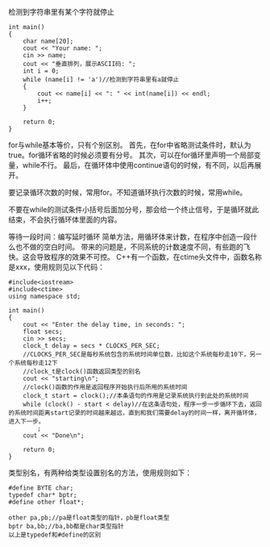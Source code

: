 检测到字符串里有某个字符就停止
```
int main() 
{
    char name[20];
    cout << "Your name: ";
    cin >> name;
    cout << "垂直排列，展示ASCII码: ";
    int i = 0;
    while (name[i] != 'a')//检测到字符串里有a就停止
    {
        cout << name[i] << ": " << int(name[i]) << endl;
        i++;
    }

    return 0;
}
```

for与while基本等价，只有个别区别。
首先，在for中省略测试条件时，默认为true。for循环省略的时候必须要有分号。
其次，可以在for循环里声明一个局部变量，while不行。
最后，在循环体中使用continue语句的时候，有不同，以后再展开。

要记录循环次数的时候，常用for。不知道循环执行次数的时候，常用while。

不要在while的测试条件小括号后面加分号，那会给一个终止信号，于是循环就此结束，不会执行循环体里面的内容。

等待一段时间：编写延时循环
简单方法，用循环体来计数，在程序中创造一段什么也不做的空白时间。
带来的问题是，不同系统的计数速度不同，有些跑的飞快。这会导致程序的效果不可控。
C++有一个函数，在ctime头文件中，函数名称是xxx，使用规则见以下代码：
```
#include<iostream>
#include<ctime>
using namespace std;

int main() 
{
	cout << "Enter the delay time, in seconds: ";
	float secs;
	cin >> secs;
	clock_t delay = secs * CLOCKS_PER_SEC;
	//CLOCKS_PER_SEC是每秒系统包含的系统时间单位数，比如这个系统每秒走10下，另一个系统每秒走12下
	//clock_t是clock()函数返回类型的别名
	cout << "starting\n";
	//clock()函数的作用是返回程序开始执行后所用的系统时间
	clock_t start = clock();//本条语句的作用是记录系统执行到此处的系统时间
	while (clock() - start < delay)//在这条语句处，程序一步一步循环下去，返回的系统时间距离start记录的时间越来越远，直到和我们需要delay的时间一样，离开循环体，进入下一步。
		;
	cout << "Done\n";

    return 0;
}
```

类型别名，有两种给类型设置别名的方法，使用规则如下：
```
#define BYTE char;
typedef char* bptr;
#define other float*;

other pa,pb;//pa是float类型的指针，pb是float类型
bptr ba,bb;//ba,bb都是char类型指针
以上是typedef和#define的区别
```
